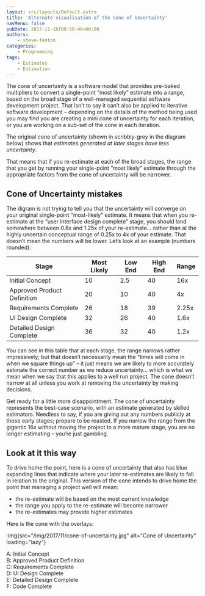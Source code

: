 ```yaml
---
layout: src/layouts/Default.astro
title: 'Alternate visualisation of the Cone of Uncertainty'
navMenu: false
pubDate: 2017-11-16T08:50:46+00:00
authors:
    - steve-fenton
categories:
    - Programming
tags:
    - Estimates
    - Estimation
---
```


The cone of uncertainty is a software model that provides pre-baked multipliers to convert a single-point “most likely” estimate into a range, based on the broad stage of a well-managed sequential software development project. That isn’t to say it can’t also be applied to iterative software development – depending on the details of the method being used you may find you are creating a mini cone of uncertainty for each iteration, or you are working on a sub-set of the cone in each iteration.

The original cone of uncertainty (shown in scribbly-grey in the diagram below) shows that *estimates generated at later stages have less uncertainty*.

That means that if you re-estimate at each of the broad stages, the range that you get by running your single-point “most likely” estimate through the appropriate factors from the cone of uncertainty will be narrower.

## Cone of Uncertainty mistakes

The digram is not trying to tell you that the uncertainty will converge on your original single-point “most-likely” estimate. It means that when you re-estimate at the “user interface design complete” stage, you should land somewhere between 0.8x and 1.25x of your re-estimate… rather than at the highly uncertain conceptual range of 0.25x to 4x of your estimate. That doesn’t mean the numbers will be lower. Let’s look at an example (numbers rounded):

| Stage                       | Most Likely | Low End | High End | Range |
|-----------------------------|-------------|---------|----------|-------|
| Initial Concept             | 10          | 2.5     | 40       | 16x   |
| Approved Product Definition | 20          | 10      | 40       | 4x    |
| Requirements Complete       | 26          | 18      | 39       | 2.25x |
| UI Design Complete          | 32          | 26      | 40       | 1.6x  |
| Detailed Design Complete    | 36          | 32      | 40       | 1.2x  |

You can see in this table that at each stage, the range narrows rather impressively; but that doesn’t necessarily mean the “times will come in when we square things up” – it just means we are likely to more accurately estimate the correct number as we reduce uncertainty… which is what we mean when we say that this applies to a well run project. The cone doesn’t narrow at all unless you work at removing the uncertainty by making decisions.

Get ready for a little more disappointment. The cone of uncertainty represents the best-case scenario, with an estimate generated by skilled estimators. Needless to say, if you are giving out any numbers publicly at those early stages; prepare to be roasted. If you narrow the range from the gigantic 16x without moving the project to a more mature stage, you are no longer estimating – you’re just gambling.

## Look at it this way

To drive home the point, here is a cone of uncertainty that also has blue expanding lines that indicate where your later re-estimates are likely to fall in relation to the original. This version of the cone intends to drive home the point that managing a project well will mean:

- the re-estimate will be based on the most current knowledge
- the range you apply to the re-estimate will become narrower
- the re-estimates may provide higher estimates

Here is the cone with the overlays:

:img{src="/img/2017/11/cone-of-uncertainty.jpg" alt="Cone of Uncertainty" loading="lazy"}

A: Initial Concept  
B: Approved Product Definition  
C: Requirements Complete  
D: UI Design Complete  
E: Detailed Design Complete  
F: Code Complete